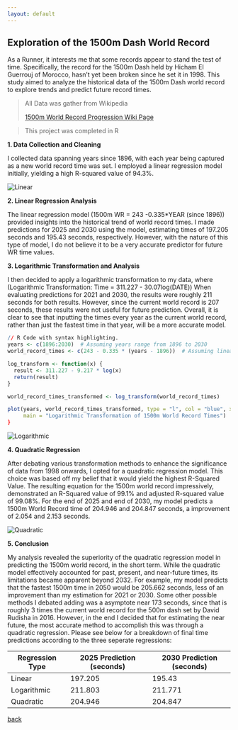 ```yaml
---
layout: default
---
```


## Exploration of the 1500m Dash World Record

As a Runner, it interests me that some records appear to stand the test of time. Specifically, the record for the 1500m Dash held by Hicham El Guerrouj of Morocco, hasn’t yet been broken since he set it in 1998. This study aimed to analyze the historical data of the 1500m Dash world record to explore trends and predict future record times.

> All Data was gather from Wikipedia
>
> <a href="https://en.wikipedia.org/wiki/1500_metres_world_record_progression" target="_blank">1500m World Record Progression Wiki Page</a>

>
> This project was completed in R

**1. Data Collection and Cleaning**

I collected data spanning years since 1896, with each year being captured as a new world record time was set. I employed a linear regression model initially, yielding a high R-squared value of 94.3%.

![Linear](https://drive.google.com/thumbnail?id=1xmJboM9wbZBepgeWAxMoIb2k1V7VhymZ&sz=w1000)



**2. Linear Regression Analysis**

The linear regression model (1500m WR = 243 -0.335*YEAR (since 1896)) provided insights into the historical trend of world record times. I made predictions for 2025 and 2030 using the model, estimating times of 197.205 seconds and 195.43 seconds, respectively. However, with the nature of this type of model, I do not believe it to be a very accurate predictor for future WR time values. 

**3. Logarithmic Transformation and Analysis**

I then decided to apply a logarithmic transformation to my data, where (Logarithmic Transformation: Time = 311.227  - 30.07log(DATE)) When evaluating predictions for 2021 and 2030, the results were roughly 211 seconds for both results. However, since the current world record is 207 seconds, these results were not useful for future prediction. Overall, it is clear to see that inputting the times every year as the current world record, rather than just the fastest time in that year, will be a more accurate model.

```R
// R Code with syntax highlighting.
years <- c(1896:2030)  # Assuming years range from 1896 to 2030
world_record_times <- c(243 - 0.335 * (years - 1896))  # Assuming linear regression model for world record times

log_transform <- function(x) {
  result <- 311.227 - 9.217 * log(x)
  return(result)
}

world_record_times_transformed <- log_transform(world_record_times)

plot(years, world_record_times_transformed, type = "l", col = "blue", xlab = "Year", ylab = "Log-Transformed World Record Time",
     main = "Logarithmic Transformation of 1500m World Record Times")
}
```



![Logarithmic](https://drive.google.com/thumbnail?id=1y5CDpQ3lej5y3N-HtnIqWAkM9MRJMQkv&sz=w1000)

**4. Quadratic Regression**

After debating various transformation methods to enhance the significance of data from 1998 onwards, I opted for a quadratic regression model. This choice was based off my belief that it would yield the highest R-Squared Value. The resulting equation for the 1500m world record impressively, demonstrated an R-Squared value of 99.1% and adjusted R-squared value of 99.08%. For the end of 2025 and end of 2030, my model predicts a 1500m World Record time of 204.946 and 204.847 seconds, a improvement of 2.054 and 2.153 seconds. 

![Quadratic](https://drive.google.com/thumbnail?id=1BatmUc9ZF1er6Lg6fQcxvQCglw_CZSxa&sz=w1000)

**5. Conclusion**

My analysis revealed the superiority of the quadratic regression model in predicting the 1500m world record, in the short term. While the quadratic model effectively accounted for past, present, and near-future times, its limitations became apparent beyond 2032. For example, my model predicts that the fastest 1500m time in 2050 would be 205.662 seconds, less of an improvement than my estimation for 2021 or 2030. Some other possible methods I debated adding was a asymptote near 173 seconds, since that is roughly 3 times the current world record for the 500m dash set by David Rudisha in 2016. However, in the end I decided that for estimating the near future, the most accurate method to accomplish this was through a quadratic regression. Please see below for a breakdown of final time predictions according to the three seperate regressions:

| Regression Type | 2025 Prediction (seconds) | 2030 Prediction (seconds) |
|-----------------|----------------------------|----------------------------|
| Linear          | 197.205                    | 195.43                     |
| Logarithmic     | 211.803                    | 211.771                    |
| Quadratic       | 204.946                    | 204.847                    |



[back](./)
